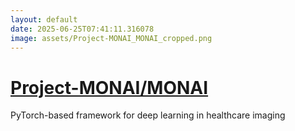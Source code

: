 ```yaml
---
layout: default
date: 2025-06-25T07:41:11.316078
image: assets/Project-MONAI_MONAI_cropped.png
---
```


# [Project-MONAI/MONAI](https://github.com/Project-MONAI/MONAI)

PyTorch-based framework for deep learning in healthcare imaging
